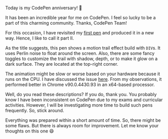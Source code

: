 Today is my CodePen anniversary! 🎉

It has been an incredible year for me on CodePen. I feel so lucky to be a part of this charming community. Thanks, CodePen Team!

For this occasion, I have revisited my [first pen](https://codepen.io/shadow-scientist/pen/xxZJyXo) and produced it in a new way. Hence, I like to call it part II.

As the title suggests, this pen shows a motion trail effect build with `DIV`s. It uses Perlin noise to float around the screen. Also, there are some fancy toggles to customize the trail with shadow, depth, or to make it glow on a dark surface. They are located at the top-right corner.

The animation might be slow or worse based on your hardware because it runs on the CPU. I have discussed the issue [here](https://github.com/ShadowShahriar/JS/issues/2). From my observations, it performed better in Chrome v90.0.4430.93 in an x64-based processor.

Well, do you read these descriptions? If you do, thank you. You probably know I have been inconsistent on CodePen due to my exams and curricular activities. However, I will be investigating more time to build such pens frequently. So, stick around.

Everything was prepared within a short amount of time. So, there might be some flaws. But there is always room for improvement. Let me know your thoughts on this one 😄